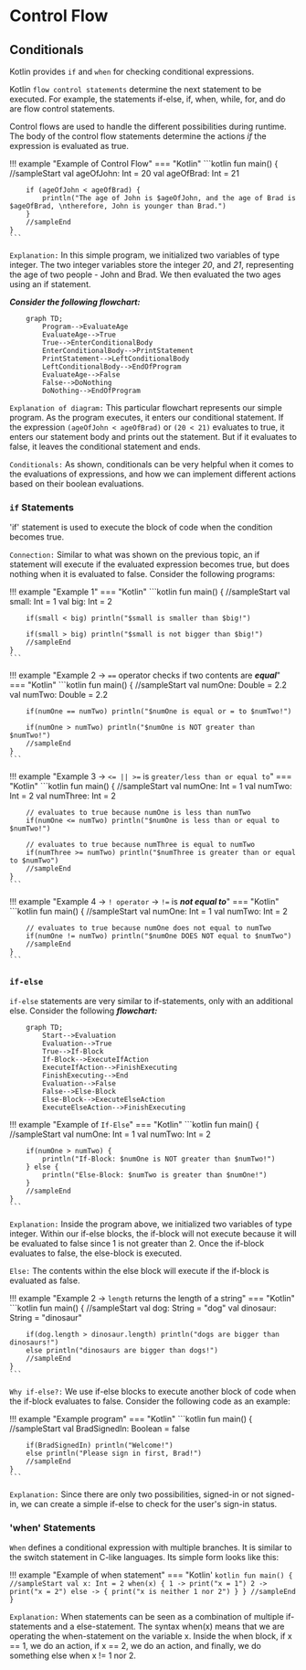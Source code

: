 # Control Flow

## Conditionals
Kotlin provides `if` and `when` for checking conditional expressions.

Kotlin `flow control statements` determine the next statement to be executed. For example, the statements if-else, if, 
when, while, for, and do are flow control statements.

Control flows are used to handle the different possibilities during runtime. The body of the control flow statements
determine the actions *if* the expression is evaluated as true.

!!! example "Example of Control Flow"
    === "Kotlin"
    ```kotlin
    fun main() {
        //sampleStart
        val ageOfJohn: Int = 20
        val ageOfBrad: Int = 21
        
        if (ageOfJohn < ageOfBrad) {
            println("The age of John is $ageOfJohn, and the age of Brad is $ageOfBrad, \ntherefore, John is younger than Brad.")
        }
        //sampleEnd
    }
    ```

`Explanation:` In this simple program, we initialized two variables of type integer. The two integer variables store the 
               integer *20*, and *21*, representing the age of two people - John and Brad. We then evaluated the two ages 
               using an if statement. 

***Consider the following flowchart:***

```mermaid
    graph TD;
        Program-->EvaluateAge
        EvaluateAge-->True
        True-->EnterConditionalBody
        EnterConditionalBody-->PrintStatement
        PrintStatement-->LeftConditionalBody
        LeftConditionalBody-->EndOfProgram
        EvaluateAge-->False
        False-->DoNothing
        DoNothing-->EndOfProgram
```

`Explanation of diagram:` This particular flowchart represents our simple program. As the program executes, it enters our 
                          conditional statement. If the expression `(ageOfJohn < ageOfBrad)` or `(20 < 21)` evaluates to 
                          true, it enters our statement body and prints out the statement. But if it evaluates to false, it leaves
                          the conditional statement and ends.

`Conditionals:` As shown, conditionals can be very helpful when it comes to the evaluations of expressions, and how we
                can implement different actions based on their boolean evaluations. 
                

### `if` Statements
'if' statement is used to execute the block of code when the condition becomes true.

`Connection:` Similar to what was shown on the previous topic, an if statement will execute if the evaluated expression becomes
              true, but does nothing when it is evaluated to false. Consider the following programs:

!!! example "Example 1"
    === "Kotlin"
    ```kotlin
    fun main() {
        //sampleStart
        val small: Int = 1
        val big: Int = 2
        
        if(small < big) println("$small is smaller than $big!")
        
        if(small > big) println("$small is not bigger than $big!")
        //sampleEnd
    }
    ```

!!! example "Example 2 -> `==` operator checks if two contents are ***equal***"
    === "Kotlin"
    ```kotlin
    fun main() {
        //sampleStart
        val numOne: Double = 2.2
        val numTwo: Double = 2.2
        
        if(numOne == numTwo) println("$numOne is equal or = to $numTwo!")
        
        if(numOne > numTwo) println("$numOne is NOT greater than $numTwo!")
        //sampleEnd
    }
    ```

!!! example "Example 3 -> `<= || >=` is `greater/less than or equal to`"
    === "Kotlin"
    ```kotlin
    fun main() {
        //sampleStart
        val numOne: Int = 1
        val numTwo: Int = 2
        val numThree: Int = 2
        
        // evaluates to true because numOne is less than numTwo
        if(numOne <= numTwo) println("$numOne is less than or equal to $numTwo!")
        
        // evaluates to true because numThree is equal to numTwo
        if(numThree >= numTwo) println("$numThree is greater than or equal to $numTwo")
        //sampleEnd
    }
    ```

!!! example "Example 4 -> `! operator` -> `!=` is ***not equal to***"
    === "Kotlin"
    ```kotlin
    fun main() {
        //sampleStart
        val numOne: Int = 1
        val numTwo: Int = 2
        
        // evaluates to true because numOne does not equal to numTwo
        if(numOne != numTwo) println("$numOne DOES NOT equal to $numTwo")
        //sampleEnd
    }
    ```

### `if-else`
`if-else` statements are very similar to if-statements, only with an additional else. Consider the following ***flowchart:***

```mermaid
    graph TD;
        Start-->Evaluation
        Evaluation-->True
        True-->If-Block
        If-Block-->ExecuteIfAction
        ExecuteIfAction-->FinishExecuting
        FinishExecuting-->End
        Evaluation-->False
        False-->Else-Block
        Else-Block-->ExecuteElseAction
        ExecuteElseAction-->FinishExecuting
```

!!! example "Example of `If-Else`"
    === "Kotlin"
    ```kotlin
    fun main() {
        //sampleStart
        val numOne: Int = 1
        val numTwo: Int = 2
        
        if(numOne > numTwo) {
            println("If-Block: $numOne is NOT greater than $numTwo!")
        } else {
            println("Else-Block: $numTwo is greater than $numOne!")
        }
        //sampleEnd
    }
    ```

`Explanation:` Inside the program above, we initialized two variables of type integer. Within our if-else blocks,
               the if-block will not execute because it will be evaluated to false since 1 is not greater than 2.
               Once the if-block evaluates to false, the else-block is executed.

`Else:` The contents within the else block will execute if the if-block is evaluated as false.

!!! example "Example 2 -> `length` returns the length of a string"
    === "Kotlin"
    ```kotlin
    fun main() {
        //sampleStart
        val dog: String = "dog"
        val dinosaur: String = "dinosaur"
        
        if(dog.length > dinosaur.length) println("dogs are bigger than dinosaurs!")
        else println("dinosaurs are bigger than dogs!")
        //sampleEnd
    }
    ```

`Why if-else?:` We use if-else blocks to execute another block of code when the if-block evaluates to false. 
                Consider the following code as an example:

!!! example "Example program"
    === "Kotlin"
    ```kotlin
    fun main() {
        //sampleStart
        val BradSignedIn: Boolean = false
        
        if(BradSignedIn) println("Welcome!")
        else println("Please sign in first, Brad!")
        //sampleEnd
    }
    ```

`Explanation:` Since there are only two possibilities, signed-in or not signed-in, we can create a simple if-else
               to check for the user's sign-in status.
### 'when' Statements
`When` defines a conditional expression with multiple branches. It is similar to the switch statement in C-like languages. 
Its simple form looks like this:

!!! example "Example of when statement"
    === "Kotlin'
    ```kotlin
    fun main() {
        //sampleStart
        val x: Int = 2
        when(x) {
            1 -> print("x = 1")
            2 -> print("x = 2")
            else -> {
                print("x is neither 1 nor 2")
            }
        }
    //sampleEnd
    }
    ```

`Explanation:` When statements can be seen as a combination of multiple if-statements and a else-statement.
               The syntax when(x) means that we are operating the when-statement on the variable x. Inside the 
               when block, if x == 1, we do an action, if x == 2, we do an action, and finally, we do something else
               when x != 1 nor 2.